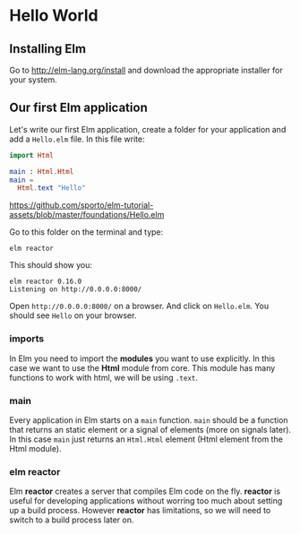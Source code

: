 # Hello World

## Installing Elm

Go to http://elm-lang.org/install and download the appropriate installer for your system.

## Our first Elm application

Let's write our first Elm application, create a folder for your application and add a `Hello.elm` file. In this file write:

```elm
import Html

main : Html.Html
main =
  Html.text "Hello"
```

<https://github.com/sporto/elm-tutorial-assets/blob/master/foundations/Hello.elm>

Go to this folder on the terminal and type:

```
elm reactor
```

This should show you:

```
elm reactor 0.16.0
Listening on http://0.0.0.0:8000/
```

Open `http://0.0.0.0:8000/` on a browser. And click on `Hello.elm`. You should see `Hello` on your browser.

### imports

In Elm you need to import the __modules__  you want to use explicitly. In this case we want to use the __Html__ module from core. This module has many functions to work with html, we will be using `.text`.

### main

Every application in Elm starts on a `main` function. `main` should be a function that returns an static element or a signal of elements (more on signals later). In this case `main` just returns an `Html.Html` element (Html element from the Html module).

### elm reactor

Elm __reactor__ creates a server that compiles Elm code on the fly. __reactor__ is useful for developing applications without worring too much about setting up a build process. However __reactor__ has limitations, so we will need to switch to a build process later on.

